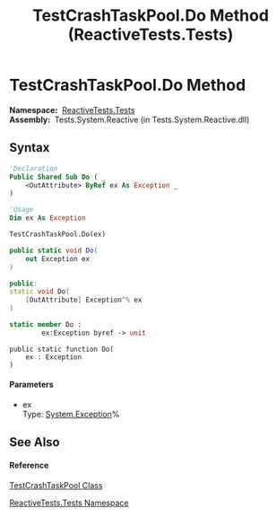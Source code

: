 ﻿---
title: TestCrashTaskPool.Do Method  (ReactiveTests.Tests)
TOCTitle: Do Method
ms:assetid: M:ReactiveTests.Tests.TestCrashTaskPool.Do(System.Exception@)
ms:mtpsurl: https://msdn.microsoft.com/en-us/library/reactivetests.tests.testcrashtaskpool.do(v=VS.103)
ms:contentKeyID: 36620761
ms.date: 06/28/2011
mtps_version: v=VS.103
f1_keywords:
- ReactiveTests.Tests.TestCrashTaskPool.Do
dev_langs:
- CSharp
- JScript
- VB
- FSharp
- c++
---

# TestCrashTaskPool.Do Method

**Namespace:**  [ReactiveTests.Tests](hh289046\(v=vs.103\).md)  
**Assembly:**  Tests.System.Reactive (in Tests.System.Reactive.dll)

## Syntax

``` vb
'Declaration
Public Shared Sub Do ( _
    <OutAttribute> ByRef ex As Exception _
)
```

``` vb
'Usage
Dim ex As Exception

TestCrashTaskPool.Do(ex)
```

``` csharp
public static void Do(
    out Exception ex
)
```

``` c++
public:
static void Do(
    [OutAttribute] Exception^% ex
)
```

``` fsharp
static member Do : 
        ex:Exception byref -> unit 
```

``` jscript
public static function Do(
    ex : Exception
)
```

#### Parameters

  - ex  
    Type: [System.Exception](https://msdn.microsoft.com/en-us/library/c18k6c59)%  

## See Also

#### Reference

[TestCrashTaskPool Class](hh288792\(v=vs.103\).md)

[ReactiveTests.Tests Namespace](hh289046\(v=vs.103\).md)

